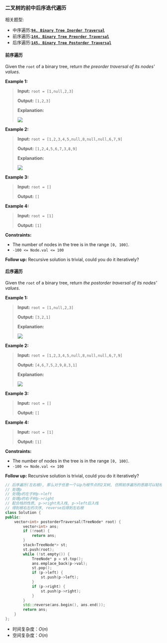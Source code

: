 ### 二叉树的前中后序迭代遍历

相关题型:
-   中序遍历:**[`94. Binary Tree Inorder Traversal`](https://leetcode.cn/problems/binary-tree-inorder-traversal/description/)**
-   前序遍历:**[`144. Binary Tree Preorder Traversal`](https://leetcode.cn/problems/binary-tree-preorder-traversal/description/)**
-   后序遍历:**[`145. Binary Tree Postorder Traversal`](https://leetcode.cn/problems/binary-tree-postorder-traversal/description/)**



#### 前序遍历
Given the  `root`  of a binary tree, return  _the preorder traversal of its nodes' values_.

**Example 1:**
> **Input:**  `root = [1,null,2,3]`
>
> **Output:**  `[1,2,3]`
>
> **Explanation:**
>
> ![](https://assets.leetcode.com/uploads/2024/08/29/screenshot-2024-08-29-202743.png)
>

**Example 2:**
> **Input:**  `root = [1,2,3,4,5,null,8,null,null,6,7,9]`
>
> **Output:**  `[1,2,4,5,6,7,3,8,9]`
>
> **Explanation:**
>
> ![](https://assets.leetcode.com/uploads/2024/08/29/tree_2.png)
>

**Example 3:**
> **Input:**  `root = []`
>
> **Output:**  `[]`
>

**Example 4:**
> **Input:**  `root = [1]`
>
> **Output:**  `[1]`
>

**Constraints:**
-   The number of nodes in the tree is in the range  `[0, 100]`.
-   `-100 <= Node.val <= 100`

**Follow up:**  Recursive solution is trivial, could you do it iteratively?



#### 后序遍历
Given the  `root`  of a binary tree, return  _the postorder traversal of its nodes' values_.

**Example 1:**
>**Input:**  `root = [1,null,2,3]`
>
>**Output:**  `[3,2,1]`
>
>**Explanation:**
>
>![](https://assets.leetcode.com/uploads/2024/08/29/screenshot-2024-08-29-202743.png)
>

**Example 2:**
>**Input:**  `root = [1,2,3,4,5,null,8,null,null,6,7,9]`
>
>**Output:**  `[4,6,7,5,2,9,8,3,1]`
>
>**Explanation:**
>
>![](https://assets.leetcode.com/uploads/2024/08/29/tree_2.png)
>

**Example 3:**
>**Input:**  `root = []`
>
>**Output:**  `[]`
>

**Example 4:**
>**Input:**  `root = [1]`
>
>**Output:**  `[1]`
>

**Constraints:**
-   The number of nodes in the tree is in the range  `[0, 100]`.
-   `-100 <= Node.val <= 100`

**Follow up:**  Recursive solution is trivial, could you do it iteratively?

```cpp
// 后序遍历(左右根), 那么对于任意一个以p为根节点的2叉树, 仿照前序遍历的思路可以轻松的道
// 处理p
// 处理p的左子树p->left
// 处理p的右子树p->right 
// 配合栈的性质, p->right先入栈, p->left后入栈
// 得到根右左的次序, reverse后得到左右根
class Solution {
public:
    vector<int> postorderTraversal(TreeNode* root) {
        vector<int> ans;
        if (!root) {
            return ans;
        }
        stack<TreeNode*> st;
        st.push(root);
        while (!st.empty()) {
            TreeNode* p = st.top();
            ans.emplace_back(p->val);
            st.pop();
            if (p->left) {
                st.push(p->left);
            }
            if (p->right) {
                st.push(p->right);
            }
        }
        std::reverse(ans.begin(), ans.end());
        return ans; 
    }
};
```
* 时间复杂度：$O(n)$
* 空间复杂度：$O(n)$